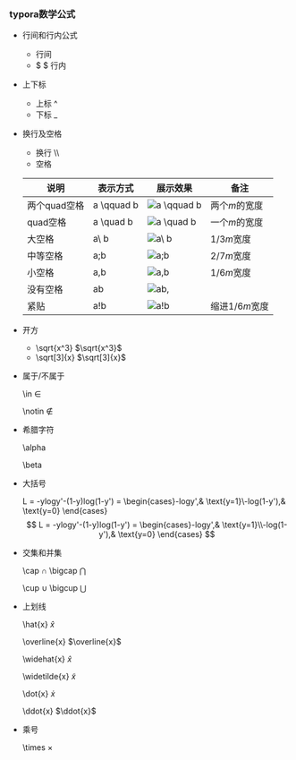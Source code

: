 ### typora数学公式

- 行间和行内公式
  - $$ $$  行间
  - $ $  行内

- 上下标
  - 上标 ^
  - 下标 _

- 换行及空格
  - 换行 \\\
  - 空格

  | 说明         | 表示方式   | 展示效果                                                     | 备注           |
  | ------------ | ---------- | ------------------------------------------------------------ | -------------- |
  | 两个quad空格 | a \qquad b | ![a \qquad b](http://upload.wikimedia.org/math/e/5/0/e505263bc9c94f673c580f3a36a7f08a.png) | 两个*m*的宽度  |
  | quad空格     | a \quad b  | ![a \quad b](http://upload.wikimedia.org/math/d/a/8/da8c1d9effa4501fd80c054e59ad917d.png) | 一个*m*的宽度  |
  | 大空格       | a\ b       | ![a\ b](http://upload.wikimedia.org/math/6/9/2/692d4bffca8e84ffb45cf9d5facf31d6.png) | 1/3*m*宽度     |
  | 中等空格     | a\;b       | ![a\;b](http://upload.wikimedia.org/math/b/5/a/b5ade5d5393fd7727bf77fa44ec8b564.png) | 2/7*m*宽度     |
  | 小空格       | a\,b       | ![a\,b](http://upload.wikimedia.org/math/7/b/e/7bea99aed60ba5e1fe8a134ab43fa85f.png) | 1/6*m*宽度     |
  | 没有空格     | ab         | ![ab\,](http://upload.wikimedia.org/math/b/6/b/b6bd9dba2ebfca24731ae6dc3913e625.png) |                |
  | 紧贴         | a\!b       | ![a\!b](http://upload.wikimedia.org/math/0/f/b/0fbcad5fadb912e8afa6d113a75c83e4.png) | 缩进1/6*m*宽度 |
  
- 开方
  - \sqrt{x^3}   $\sqrt{x^3}$
  - \sqrt[3]{x}   $\sqrt[3]{x}$

- 属于/不属于

  \in  $\in$

  \notin $\notin$

- 希腊字符

  \alpha

  \beta
  
- 大括号

  L = -ylogy'-(1-y)log(1-y') = \begin{cases}-logy',& \text{y=1}\\-log(1-y'),& \text{y=0} \end{cases}
  $$
  L = -ylogy'-(1-y)log(1-y') = \begin{cases}-logy',& \text{y=1}\\-log(1-y'),& \text{y=0} \end{cases}
  $$

- 交集和并集

   \cap $\cap$  \bigcap $\bigcap$

  \cup $\cup$  \bigcup $\bigcup$

- 上划线

   \hat{x}  $\hat{x}$

   \overline{x}  $\overline{x}$

   \widehat{x}  $\widehat{x}$

   \widetilde{x}  $\widetilde{x}$

   \dot{x}  $\dot{x}$

   \ddot{x}  $\ddot{x}$

- 乘号

   \times $\times$

